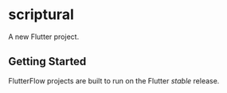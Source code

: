 # scriptural

A new Flutter project.

## Getting Started

FlutterFlow projects are built to run on the Flutter _stable_ release.
